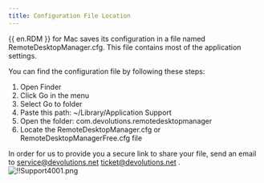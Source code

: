 ```yaml
---
title: Configuration File Location
---
```

{{ en.RDM }} for Mac saves its configuration in a file named RemoteDesktopManager.cfg. This file contains most of the application settings.  

You can find the configuration file by following these steps:  

1. Open Finder 
1. Click Go in the menu 
1. Select Go to folder 
1. Paste this path: ~/Library/Application Support 
1. Open the folder: com.devolutions.remotedesktopmanager 
1. Locate the RemoteDesktopManager.cfg or RemoteDesktopManagerFree.cfg file 

In order for us to provide you a secure link to share your file, send an email to [service@devolutions.net](mailto:service@devolutions.net) ticket@devolutions.net .  
![!!Support4001.png](/img/en/rdm/mac/Support4001.png) 
